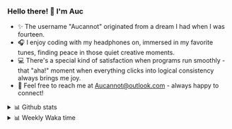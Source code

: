 ### Hello there! 👋 I'm Auc

- ✨ The username "Aucannot" originated from a dream I had when I was fourteen.  
- 🎧 I enjoy coding with my headphones on, immersed in my favorite tunes, finding peace in those quiet creative moments.  
- 💻 There's a special kind of satisfaction when programs run smoothly - that "aha!" moment when everything clicks into logical consistency always brings me joy.
- 📧 Feel free to reach me at [Aucannot@outlook.com](mailto:Aucannot@outlook.com) - always happy to connect!

<details>
  <summary>📊 Github stats</summary>
  <div align="center">
    <img height="180em" src="https://github-readme-stats-delta-three-96.vercel.app/api?username=Aucannot&theme=tokyonight&count_private=true&show_icons=true&include_all_commits=true&custom_title=GitHub_Stats"/>
    <img height="180em" src="https://github-readme-stats-delta-three-96.vercel.app/api/top-langs/?username=Aucannot&theme=tokyonight&layout=compact&hide=CMake,Makefile"/>
  </div>
</details>
<details>
  <summary>📊 Weekly Waka time</summary>
  
  <!--START_SECTION:waka-->

```txt
Python     11 hrs 7 mins   █████████████████████▒░░░   85.86 %
YAML       1 hr 10 mins    ██▒░░░░░░░░░░░░░░░░░░░░░░   09.05 %
JSON       14 mins         ▒░░░░░░░░░░░░░░░░░░░░░░░░   01.88 %
HTML       14 mins         ▒░░░░░░░░░░░░░░░░░░░░░░░░   01.83 %
C          5 mins          ▒░░░░░░░░░░░░░░░░░░░░░░░░   00.72 %
```

<!--END_SECTION:waka-->
</details>
